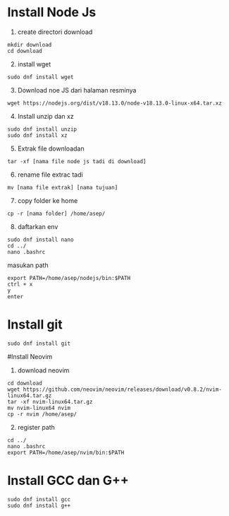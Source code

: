 # Install Node Js
1. create directori download 
```
mkdir download
cd download
```
2. install wget 
```
sudo dnf install wget
```
3. Download noe JS dari halaman resminya 
```
wget https://nodejs.org/dist/v18.13.0/node-v18.13.0-linux-x64.tar.xz
```
4. Install unzip dan xz
```
sudo dnf install unzip
sudo dnf install xz
```
5. Extrak file downloadan 
```
tar -xf [nama file node js tadi di download]
```
6. rename file extrac tadi 
```
mv [nama file extrak] [nama tujuan]
```
7. copy folder ke home 
```
cp -r [nama folder] /home/asep/
```
8. daftarkan env
```
sudo dnf install nano
cd ../
nano .bashrc
```
masukan path 
```
export PATH=/home/asep/nodejs/bin:$PATH
ctrl + x
y
enter
```
# Install git 
```
sudo dnf install git
```
#Install Neovim
1. download neovim
```
cd download
wget https://github.com/neovim/neovim/releases/download/v0.8.2/nvim-linux64.tar.gz
tar -xf nvim-linux64.tar.gz
mv nvim-linux64 nvim
cp -r nvim /home/asep/
```
2. register path
```
cd ../
nano .bashrc
export PATH=/home/asep/nvim/bin:$PATH
```
# Install GCC dan G++
```
sudo dnf install gcc
sudo dnf install g++
```
